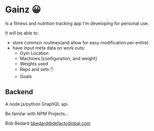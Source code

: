 # Gainz 😀

Is a fitness and nutrition tracking app I'm developing for personal use.

It will be able to:
- store common routines(and allow for easy modification per entire)
- have input meta data on work outs:
	- Gym Location
	- Machines [configuration, and weight]
	- Weights used
	- Reps and sets ✋
	- Goals

## Backend

A node.js/python GraphQL api.

Be familar with NPM Projects... 

Bob Bedard
bbedard@defactoglobal.com
